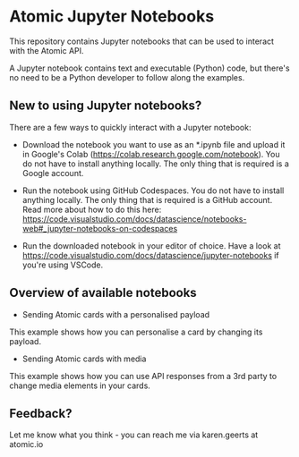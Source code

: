 # Atomic Jupyter Notebooks

This repository contains Jupyter notebooks that can be used to interact with the Atomic API.

A Jupyter notebook contains text and executable (Python) code, but there's no need to be a Python developer to follow along the examples.

## New to using Jupyter notebooks?

There are a few ways to quickly interact with a Jupyter notebook:

- Download the notebook you want to use as an \*.ipynb file and upload it in Google's Colab (https://colab.research.google.com/notebook). You do not have to install anything locally. The only thing that is required is a Google account.

- Run the notebook using GitHub Codespaces. You do not have to install anything locally. The only thing that is required is a GitHub account. Read more about how to do this here: https://code.visualstudio.com/docs/datascience/notebooks-web#_jupyter-notebooks-on-codespaces

- Run the downloaded notebook in your editor of choice. Have a look at https://code.visualstudio.com/docs/datascience/jupyter-notebooks if you're using VSCode.

## Overview of available notebooks

- Sending Atomic cards with a personalised payload

This example shows how you can personalise a card by changing its payload.

- Sending Atomic cards with media

This example shows how you can use API responses from a 3rd party to change media elements in your cards.

## Feedback?

Let me know what you think - you can reach me via karen.geerts at atomic.io
